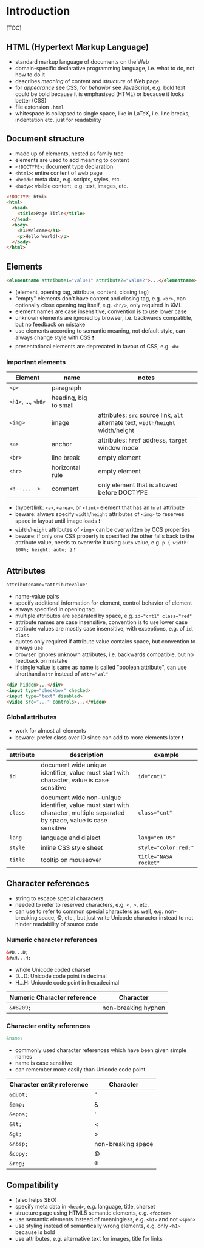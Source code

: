 # Introduction

[TOC]



## HTML (Hypertext Markup Language)

- standard markup language of documents on the Web
- domain-specific declarative programming language, i.e. what to do, not how to do it
- describes _meaning_ of content and _structure_ of Web page
- for _appearance_ see CSS, for _behavior_ see JavaScript, e.g. bold text could be bold because it is emphasised (HTML) or because it looks better (CSS)
- file extension `.html`
- whitespace is collapsed to single space, like in LaTeX, i.e. line breaks, indentation etc. just for readability



## Document structure

- made up of elements, nested as family tree
- elements are used to add meaning to content
- `<!DOCTYPE>`: document type declaration
- `<html>`: entire content of web page
- `<head>`: meta data, e.g. scripts, styles, etc.
- `<body>`: visible content, e.g. text, images, etc.

```html
<!DOCTYPE html>
<html>
  <head>
    <title>Page Title</title>
  </head>
  <body>
    <h1>Welcome</h1>
    <p>Hello World!</p>
  </body>
</html>
```



## Elements

```html
<elementname attribute1="value1" attribute2="value2">...</elementname>
```

- (element, opening tag, attribute, content, closing tag)
- "empty" elements don't have content and closing tag, e.g. `<br>`, can optionally close opening tag itself, e.g. `<br/>`, only required in XML
- element names are case insensitive, convention is to use lower case
- unknown elements are ignored by browser, i.e. backwards compatible, but no feedback on mistake
- use elements according to semantic meaning, not default style, can always change style with CSS ❗️
- presentational elements are deprecated in favour of CSS, e.g. `<b>`

### Important elements

| Element | name | notes |
| - | - | - |
| `<p>` | paragraph | |
| `<h1>`,&nbsp;...,&nbsp;`<h6>` | heading, big to small | |
| `<img>` | image | attributes: `src` source link, `alt` alternate text, `width`/`height` width/height |
| `<a>` | anchor | attributes: `href` address, `target` window mode |
| `<br>` | line break | empty element |
| `<hr>` | horizontal rule | empty element |
| `<!--...-->` | comment | only element that is allowed before DOCTYPE |

- (hyper)link: `<a>`, `<area>`, or `<link>` element that has an `href` attribute
- beware: always specify `width`/`height` attributes of `<img>` to reserves space in layout until image loads ❗️
- `width`/`height` attributes of `<img>` can be overwritten by CCS properties
- beware: if only one CSS property is specified the other falls back to the attribute value, needs to overwrite it using `auto` value, e.g. `p { width: 100%; height: auto; }` ❗️



## Attributes

```html
attributename="attributevalue"
```

- name-value pairs
- specify additional information for element, control behavior of element
- always specified in opening tag
- multiple attributes are separated by space, e.g. `id="cnt1" class="red"`
- attribute names are case insensitive, convention is to use lower case
- attribute values are mostly case insensitive, with exceptions, e.g. of `id`, `class`
- quotes only required if attribute value contains space, but convention to always use
- browser ignores unknown attributes, i.e. backwards compatible, but no feedback on mistake
- if single value is same as name is called "boolean attribute", can use shorthand `attr` instead of `attr="val"`

```html
<div hidden>...</div>
<input type="checkbox" checked>
<input type="text" disabled>
<video src="..." controls>...</video>
```

### Global attributes

- work for almost all elements
- beware: prefer class over ID since can add to more elements later ❗️

| attribute | description | example |
| - | - | - |
| `id` | document wide unique identifier, value must start with character, value is case sensitive | `id="cnt1"` |
| `class` | document wide non-unique identifier, value must start with character, multiple separated by space, value is case sensitive | `class="cnt"` |
| `lang` | language and dialect | `lang="en-US"` |
| `style` | inline CSS style sheet | `style="color:red;"`  |
| `title` | tooltip on mouseover | `title="NASA rocket"` |



## Character references

- string to escape special characters
- needed to refer to reserved characters, e.g. &lt;, &gt;, etc.
- can use to refer to common special characters as well, e.g. non-breaking space, &copy;, etc., but just write Unicode character instead to not hinder readability of source code

### Numeric character references

```html
&#D...D;
&#xH...H;
```

- whole Unicode coded charset
- D...D: Unicode code point in decimal
- H...H: Unicode code point in hexadecimal

| Numeric Character reference | Character           |
| --------------------------- | ------------------- |
| `&#8209;`                   | non-breaking hyphen |

### Character entity references

```html
&name;
```

- commonly used character references which have been given simple names
- name is case sensitive
- can remember more easily than Unicode code point

| Character entity reference | Character          |
| -------------------------- | ------------------ |
| `&quot;`                   | &quot;             |
| `&amp;`                    | &amp;              |
| `&apos;`                   | &apos;             |
| `&lt;`                     | &lt;               |
| `&gt;`                     | &gt;               |
| `&nbsp;`                   | non-breaking space |
| `&copy;`                   | &copy;             |
| `&reg;`                    | &reg;              |



## Compatibility

- (also helps SEO)
- specify meta data in `<head>`, e.g. language, title, charset
- structure page using HTML5 semantic elements, e.g. `<footer>`
- use semantic elements instead of meaningless, e.g. `<h1>` and not `<span>`
- use styling instead of semantically wrong elements, e.g. only `<h1>` because is bold
- use attributes, e.g. alternative text for images, title for links